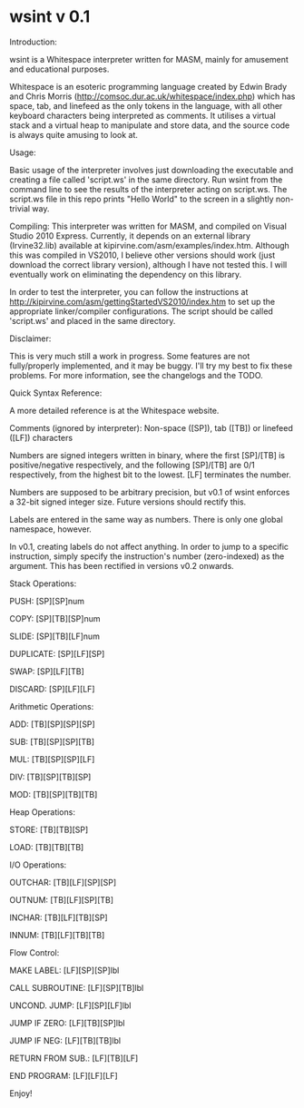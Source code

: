 wsint v 0.1
===========

Introduction:

wsint is a Whitespace interpreter written for MASM, mainly for amusement and educational purposes.

Whitespace is an esoteric programming language created by Edwin Brady and Chris Morris (http://comsoc.dur.ac.uk/whitespace/index.php) which has space, tab, and linefeed as the only tokens in the language, with all other keyboard characters being interpreted as comments. It utilises a virtual stack and a virtual heap to manipulate and store data, and the source code is always quite amusing to look at.

Usage:

Basic usage of the interpreter involves just downloading the executable and creating a file called 'script.ws' in the same directory. Run wsint from the command line to see the results of the interpreter acting on script.ws. The script.ws file in this repo prints "Hello World" to the screen in a slightly non-trivial way.

Compiling:
This interpreter was written for MASM, and compiled on Visual Studio 2010 Express. Currently, it depends on an external library (Irvine32.lib) available at kipirvine.com/asm/examples/index.htm. Although this was compiled in VS2010, I believe other versions should work (just download the correct library version), although I have not tested this. I will eventually work on eliminating the dependency on this library.

In order to test the interpreter, you can follow the instructions at http://kipirvine.com/asm/gettingStartedVS2010/index.htm to set up the appropriate linker/compiler configurations. The script should be called 'script.ws' and placed in the same directory.

Disclaimer:

This is very much still a work in progress. Some features are not fully/properly implemented, and it may be buggy. I'll try my best to fix these problems. For more information, see the changelogs and the TODO.

Quick Syntax Reference:

A more detailed reference is at the Whitespace website.

Comments (ignored by interpreter): Non-space ([SP]), tab ([TB]) or linefeed ([LF]) characters

Numbers are signed integers written in binary, where the first [SP]/[TB] is positive/negative respectively, and the following [SP]/[TB] are 0/1 respectively, from the highest bit to the lowest. [LF] terminates the number. 

Numbers are supposed to be arbitrary precision, but v0.1 of wsint enforces a 32-bit signed integer size. Future versions should rectify this.

Labels are entered in the same way as numbers. There is only one global namespace, however.

In v0.1, creating labels do not affect anything. In order to jump to a specific instruction, simply specify the instruction's number (zero-indexed) as the argument. This has been rectified in versions v0.2 onwards.

Stack Operations:

PUSH: [SP][SP]num

COPY: [SP][TB][SP]num

SLIDE: [SP][TB][LF]num

DUPLICATE: [SP][LF][SP]

SWAP: [SP][LF][TB]

DISCARD: [SP][LF][LF]

Arithmetic Operations:

ADD: [TB][SP][SP][SP]

SUB: [TB][SP][SP][TB]

MUL: [TB][SP][SP][LF]

DIV: [TB][SP][TB][SP]

MOD: [TB][SP][TB][TB]

Heap Operations:

STORE: [TB][TB][SP]

LOAD: [TB][TB][TB]

I/O Operations:

OUTCHAR: [TB][LF][SP][SP]

OUTNUM: [TB][LF][SP][TB]

INCHAR: [TB][LF][TB][SP]

INNUM: [TB][LF][TB][TB]

Flow Control:

MAKE LABEL: [LF][SP][SP]lbl

CALL SUBROUTINE: [LF][SP][TB]lbl

UNCOND. JUMP: [LF][SP][LF]lbl

JUMP IF ZERO: [LF][TB][SP]lbl

JUMP IF NEG: [LF][TB][TB]lbl

RETURN FROM SUB.: [LF][TB][LF]

END PROGRAM: [LF][LF][LF]

Enjoy!
